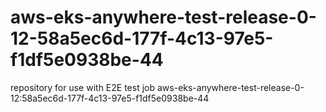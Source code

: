 # aws-eks-anywhere-test-release-0-12-58a5ec6d-177f-4c13-97e5-f1df5e0938be-44
repository for use with E2E test job aws-eks-anywhere-test-release-0-12:58a5ec6d-177f-4c13-97e5-f1df5e0938be-44
